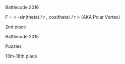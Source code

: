 Battlecode 2016

F = < -sin(theta) / r , cos(theta) / r > (AKA Polar Vortex)

2nd place


Battlecode 2015

Puzzles

13th-16th place
